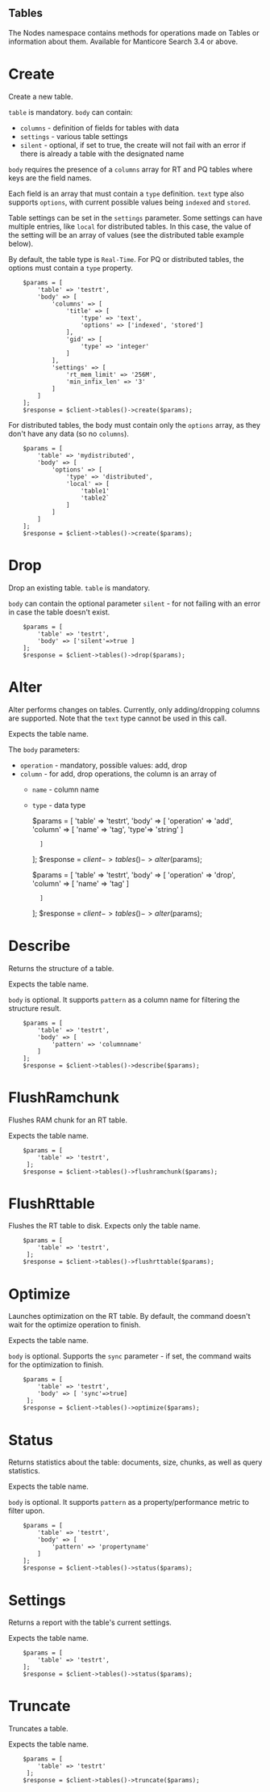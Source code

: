 Tables
-------

The Nodes namespace contains methods for operations made on Tables or information about them. Available for Manticore Search 3.4 or above.

Create
======
Create a new table.

`table` is mandatory.
`body` can contain:

* `columns` - definition of fields for tables with data
* `settings` - various table settings
* `silent` - optional, if set to true, the create will not fail with an error if there is already a table with the designated name

`body` requires the presence of a `columns` array for RT and PQ tables where keys are the field names.

Each field is an array that must contain a `type` definition.
`text` type also supports `options`, with current possible values being `indexed` and `stored`.

Table settings can be set in the `settings` parameter. Some settings can have multiple entries, like `local` for distributed 
tables. In this case, the value of the setting will be an array of values (see the distributed table example below).

By default, the table type is `Real-Time`. For PQ or distributed tables, the options must contain a `type` property.


        $params = [
            'table' => 'testrt',
            'body' => [
                'columns' => [
                    'title' => [
                        'type' => 'text',
                        'options' => ['indexed', 'stored']
                    ],
                    'gid' => [
                        'type' => 'integer'
                    ]
                ],
                'settings' => [
                    'rt_mem_limit' => '256M',
                    'min_infix_len' => '3'
                ]
            ]
        ];
        $response = $client->tables()->create($params);
        
For distributed tables, the body must contain only the `options` array, as they don't have any data (so no `columns`).

        $params = [
            'table' => 'mydistributed',
            'body' => [
                'options' => [
                    'type' => 'distributed',
                    'local' => [
                        'table1'
                        'table2`
                    ]
                ]
            ]
        ];
        $response = $client->tables()->create($params);        

       
Drop
===
Drop an existing table. `table` is mandatory.

`body` can contain the optional parameter `silent` - for not failing with an error in case the table doesn't exist.

        $params = [
            'table' => 'testrt',
            'body' => ['silent'=>true ]
        ];
        $response = $client->tables()->drop($params);
        
Alter
====
Alter performs changes on tables. Currently, only adding/dropping columns are supported.
Note that the `text` type cannot be used in this call.

Expects the table name.

The `body` parameters:
 
* `operation` - mandatory, possible values: add, drop
* `column` - for add, drop operations, the column is an array of
    * `name` - column name
    * `type` - data type
 

        $params = [
            'table' => 'testrt',
            'body' => [
                'operation' => 'add',
                'column' => [
                    'name' => 'tag',
                    'type'=> 'string'
                ]
                   
            ]
        ];
        $response = $client->tables()->alter($params);
        
        $params = [
            'table' => 'testrt',
            'body' => [
                'operation' => 'drop',
                'column' => [
                    'name' => 'tag'
                ]
                   
            ]
        ];
        $response = $client->tables()->alter($params);        

Describe
========
Returns the structure of a table.

Expects the table name.

`body` is optional. It supports `pattern` as a column name for filtering the structure result.

        $params = [
            'table' => 'testrt',
            'body' => [
                'pattern' => 'columnname'
            ]
        ];
        $response = $client->tables()->describe($params);

FlushRamchunk
=============
Flushes RAM chunk for an RT table.

Expects the table name.

        $params = [
            'table' => 'testrt',
         ];
        $response = $client->tables()->flushramchunk($params);               

FlushRttable
============
Flushes the RT table to disk.
Expects only the table name.

        $params = [
            'table' => 'testrt',
         ];
        $response = $client->tables()->flushrttable($params);

Optimize
========

Launches optimization on the RT table. By default, the command doesn't wait for the optimize operation to finish.

Expects the table name.

`body` is optional. Supports the `sync` parameter - if set, the command waits for the optimization to finish.


        $params = [
            'table' => 'testrt',
            'body' => [ 'sync'=>true]
         ];
        $response = $client->tables()->optimize($params);      

Status
======
Returns statistics about the table: documents, size, chunks, as well as query statistics.

Expects the table name.

`body` is optional. It supports `pattern` as a property/performance metric to filter upon.

        $params = [
            'table' => 'testrt',
            'body' => [
                'pattern' => 'propertyname'
            ]
        ];
        $response = $client->tables()->status($params);

Settings
========
Returns a report with the table's current settings.

Expects the table name.

        $params = [
            'table' => 'testrt',
        ];
        $response = $client->tables()->status($params);

Truncate
========
Truncates a table.

Expects the table name.
 
        $params = [
            'table' => 'testrt'
         ];
        $response = $client->tables()->truncate($params);                                                  
<!-- proofread -->